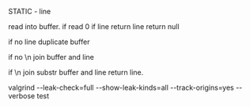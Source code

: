 STATIC - line



read into buffer.
if read 0 
	if line
		return line
	return null

if no line
	duplicate buffer

if no \n
	join buffer and line

if \n
	join substr buffer and line
	return line.


valgrind --leak-check=full --show-leak-kinds=all --track-origins=yes --verbose test